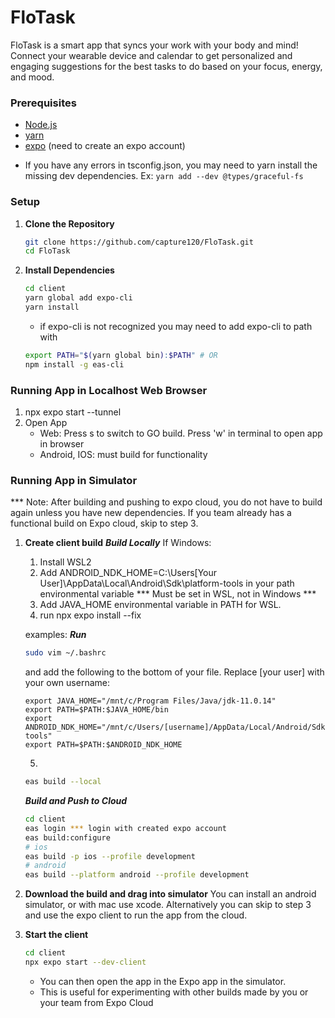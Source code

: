 # FloTask
FloTask is a smart app that syncs your work with your body and mind! Connect your wearable device and calendar to get personalized and engaging suggestions for the best tasks to do based on your focus, energy, and mood.

### Prerequisites
- [Node.js](https://nodejs.org/en/)
- [yarn](https://yarnpkg.com/en/)
- [expo](https://expo.io/) (need to create an expo account)

* If you have any errors in tsconfig.json, you may need to yarn install the missing dev dependencies.
Ex: ```yarn add --dev @types/graceful-fs```

### Setup

1. **Clone the Repository**
    ```bash
    git clone https://github.com/capture120/FloTask.git
    cd FloTask
    ```

2. **Install Dependencies**
    ```bash
    cd client
    yarn global add expo-cli
    yarn install
    ```

    * if expo-cli is not recognized you may need to add expo-cli to path with
    ```bash
    export PATH="$(yarn global bin):$PATH" # OR
    npm install -g eas-cli
    ```

### Running App in Localhost Web Browser
1. npx expo start --tunnel
2. Open App
    * Web: Press s to switch to GO build. Press 'w' in terminal to open app in browser
    * Android, IOS: must build for functionality

### Running App in Simulator

*** Note: After building and pushing to expo cloud, you do not have to build again unless you have new dependencies.
If you team already has a functional build on Expo cloud, skip to step 3.

1. **Create client build**
    ***Build Locally***
    If Windows:
    1. Install WSL2
    2. Add ANDROID_NDK_HOME=C:\Users\[Your User]\AppData\Local\Android\Sdk\platform-tools in your path environmental variable *** Must be set in WSL, not in Windows ***
    3. Add JAVA_HOME environmental variable in PATH for WSL.
    4. run npx expo install --fix

    examples:
    ***Run***
    ```bash
    sudo vim ~/.bashrc
    ```
    and add the following to the bottom of your file. Replace [your user] with your own username:
    ```
    export JAVA_HOME="/mnt/c/Program Files/Java/jdk-11.0.14"
    export PATH=$PATH:$JAVA_HOME/bin
    export ANDROID_NDK_HOME="/mnt/c/Users/[username]/AppData/Local/Android/Sdk/platform-tools"
    export PATH=$PATH:$ANDROID_NDK_HOME
    ```

    5. 
    ```bash
    eas build --local
    ```

    ***Build and Push to Cloud***
    ```bash
    cd client
    eas login *** login with created expo account
    eas build:configure 
    # ios
    eas build -p ios --profile development
    # android
    eas build --platform android --profile development
    ```
2. **Download the build and drag into simulator**
    You can install an android simulator, or with mac use xcode. Alternatively you can skip to step 3 and use the expo client to run the app from the cloud.

3. **Start the client**
    ```bash
    cd client
    npx expo start --dev-client
    ```

   * You can then open the app in the Expo app in the simulator.
   * This is useful for experimenting with other builds made by you or your team from Expo Cloud
